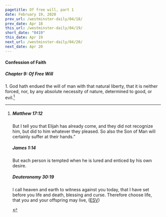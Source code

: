 ```yaml
---
pagetitle: Of free will, part 1
date: February 19, 2020
prev_url: /westminster-daily/04/18/
prev_date: Apr 18
this_url: /westminster-daily/04/19/
short_date: "0419"
this_date: Apr 19
next_url: /westminster-daily/04/20/
next_date: Apr 20
---
```


#### Confession of Faith

##### Chapter 9: Of Free Will

1\. God hath endued the will of man with that natural liberty, that it is neither forced, nor, by any absolute necessity of nature, determined to good, or evil.[^fnref:wcf1]

[^fnref:wcf1]: <div class="esv"><h5>Matthew 17:12</h5> <div class="esv-text"><p id="p40017012.01-1"><span class="woc">But I tell you that Elijah has already come, and they did not recognize him, but did to him whatever they pleased. So also the Son of Man will certainly suffer at their hands.&#8221;</span></p> </div><h5>James 1:14</h5> <div class="esv-text"><p id="p59001014.01-2">But each person is tempted when he is lured and enticed by his own desire.</p> </div><h5>Deuteronomy 30:19</h5> <div class="esv-text"><p id="p05030019.01-3">I call heaven and earth to witness against you today, that I have set before you life and death, blessing and curse. Therefore choose life, that you and your offspring may live,  (<a href="http://www.esv.org" class="copyright">ESV</a>)</p> </div> </div>

